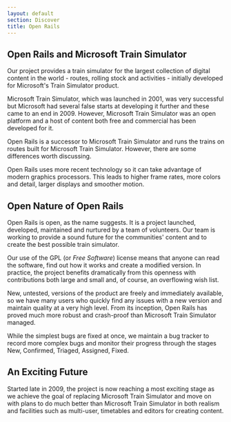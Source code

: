 ```yaml
---
layout: default
section: Discover 
title: Open Rails
---
```


<div class="row">

<div class="col-md-6">
<h2>Open Rails and Microsoft Train Simulator</h2>
<p>
  Our project provides a train simulator for the largest collection of digital content in the world - routes, rolling stock 
  and activities - initially developed for Microsoft's Train Simulator product.
</p><p>
  Microsoft Train Simulator, which was launched in 2001, was very successful but Microsoft had several false starts at developing it further 
  and these came to an end in 2009. However, Microsoft Train Simulator was an open platform and a host of content both free and commercial has been 
  developed for it.
</p><p>
  Open Rails is a successor to Microsoft Train Simulator and runs the trains on routes built for Microsoft Train Simulator. However, there are some differences 
  worth discussing.
</p><p>
  Open Rails uses more recent technology so it can take advantage of modern graphics processors. This leads to higher 
  frame rates, more colors and detail, larger displays and smoother motion.
</p>
<h2>Open Nature of Open Rails</h2>
<p>
  Open Rails is open, as the name suggests. It is a project launched, developed, maintained and nurtured by a team of volunteers.
  Our team is working to provide a sound future for the communities' content and to create the best possible train simulator.
</p>
</div>

<div class="col-md-6">
<p>
  Our use of the GPL (or <em>Free Software</em>) license means that anyone can read the software, find out how it works and create a
  modified version. In practice, the project benefits dramatically from this openness with contributions both large and small and, of
  course, an overflowing wish list.
</p><p>
  New, untested, versions of the product are freely and immediately available, so we have many users who quickly find any issues with a  new version and maintain quality at a very high level. From its inception, Open Rails has proved much more robust and crash-proof than Microsoft Train Simulator
  managed.
</p><p>
  While the simplest bugs are fixed at once, we maintain a bug tracker to record more complex bugs and monitor their progress through
  the stages New, Confirmed, Triaged, Assigned, Fixed.
</p>
<h2>An Exciting Future</h2>
<p>
  Started late in 2009, the project is now reaching a most exciting stage as we achieve the goal of replacing Microsoft Train Simulator and move on with plans to do much better
  than Microsoft Train Simulator in both realism and facilities such as multi-user, timetables and editors for creating content.
</p>
</div>

</div>
